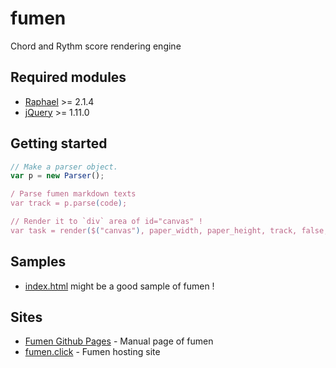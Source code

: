 # fumen
Chord and Rythm score rendering engine

## Required modules
* [Raphael](http://raphaeljs.com) >= 2.1.4
* [jQuery](http://jquery.org) >= 1.11.0

## Getting started
```javascript
// Make a parser object. 
var p = new Parser();

/ Parse fumen markdown texts
var track = p.parse(code);

// Render it to `div` area of id="canvas" !
var task = render($("canvas"), paper_width, paper_height, track, false, null);
```

## Samples
* [index.html](index.html) might be a good sample of fumen !

## Sites
* [Fumen Github Pages](http://hbjpn.github.io/fumen/) - Manual page of fumen
* [fumen.click](http://fumen.click) - Fumen hosting site
